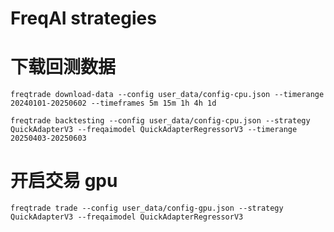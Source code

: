 # FreqAI strategies

# 下载回测数据
```shell
freqtrade download-data --config user_data/config-cpu.json --timerange 20240101-20250602 --timeframes 5m 15m 1h 4h 1d
```

```shell
freqtrade backtesting --config user_data/config-cpu.json --strategy QuickAdapterV3 --freqaimodel QuickAdapterRegressorV3 --timerange 20250403-20250603
```
# 开启交易 gpu
```shell
freqtrade trade --config user_data/config-gpu.json --strategy QuickAdapterV3 --freqaimodel QuickAdapterRegressorV3
```


